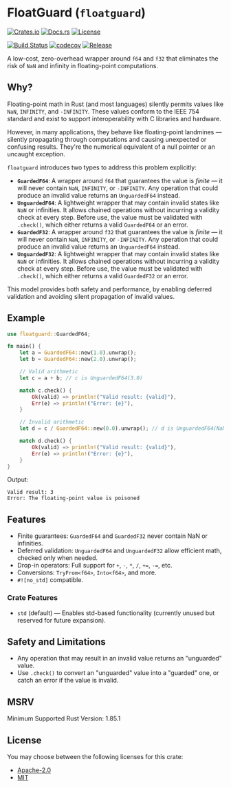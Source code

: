 # FloatGuard (`floatguard`)

[![Crates.io](https://img.shields.io/crates/v/floatguard.svg)](https://crates.io/crates/floatguard)
[![Docs.rs](https://img.shields.io/badge/docs.rs-floatguard-blue)](https://docs.rs/floatguard)
[![License](https://img.shields.io/crates/l/floatguard)](https://github.com/stevethedev/floatguard/blob/main/LICENSE.MID.md)

[![Build Status](https://github.com/stevethedev/floatguard/actions/workflows/ci.yml/badge.svg)](https://github.com/stevethedev/floatguard/actions)
[![codecov](https://codecov.io/gh/stevethedev/floatguard/graph/badge.svg?token=9OhzXIlNjL)](https://codecov.io/gh/stevethedev/floatguard)
[![Release](https://github.com/stevethedev/floatguard/actions/workflows/release.yml/badge.svg)](https://github.com/stevethedev/floatguard/actions/workflows/release.yml)

A low-cost, zero-overhead wrapper around `f64` and `f32` that eliminates the risk of `NaN` and infinity in
floating-point computations.

## Why?

Floating-point math in Rust (and most languages) silently permits values like `NaN`, `INFINITY`, and `-INFINITY`. These
values conform to the IEEE 754 standard and exist to support interoperability with C libraries and hardware.

However, in many applications, they behave like floating-point landmines — silently propagating through computations and
causing unexpected or confusing results. They're the numerical equivalent of a null pointer or an uncaught exception.

`floatguard` introduces two types to address this problem explicitly:

- **`GuardedF64`**: A wrapper around `f64` that guarantees the value is _finite_ — it will never contain `NaN`,
  `INFINITY`, or `-INFINITY`. Any operation that could produce an invalid value returns an `UnguardedF64` instead.
- **`UnguardedF64`**: A lightweight wrapper that may contain invalid states like `NaN` or infinities. It allows chained
  operations without incurring a validity check at every step. Before use, the value must be validated with `.check()`,
  which either returns a valid `GuardedF64` or an error.
- **`GuardedF32`**: A wrapper around `f32` that guarantees the value is _finite_ — it will never contain `NaN`,
  `INFINITY`, or `-INFINITY`. Any operation that could produce an invalid value returns an `UnguardedF64` instead.
- **`UnguardedF32`**: A lightweight wrapper that may contain invalid states like `NaN` or infinities. It allows chained
  operations without incurring a validity check at every step. Before use, the value must be validated with `.check()`,
  which either returns a valid `GuardedF32` or an error.

This model provides both safety and performance, by enabling deferred validation and avoiding silent propagation of
invalid values.

## Example

```rust
use floatguard::GuardedF64;

fn main() {
    let a = GuardedF64::new(1.0).unwrap();
    let b = GuardedF64::new(2.0).unwrap();

    // Valid arithmetic
    let c = a + b; // c is UnguardedF64(3.0)

    match c.check() {
        Ok(valid) => println!("Valid result: {valid}"),
        Err(e) => println!("Error: {e}"),
    }

    // Invalid arithmetic
    let d = c / GuardedF64::new(0.0).unwrap(); // d is UnguardedF64(NaN)

    match d.check() {
        Ok(valid) => println!("Valid result: {valid}"),
        Err(e) => println!("Error: {e}"),
    }
}
```

Output:

```plaintext
Valid result: 3
Error: The floating-point value is poisoned
```

## Features

- Finite guarantees: `GuardedF64` and `GuardedF32` never contain NaN or infinities.
- Deferred validation: `UnguardedF64` and `UnguardedF32` allow efficient math, checked only when needed.
- Drop-in operators: Full support for `+`, `-`, `*`, `/`, `+=`, `-=`, etc.
- Conversions: `TryFrom<f64>`, `Into<f64>`, and more.
- `#![no_std]` compatible.

### Crate Features

- `std` (default) — Enables std-based functionality (currently unused but reserved for future expansion).

## Safety and Limitations

- Any operation that may result in an invalid value returns an "unguarded" value.
- Use `.check()` to convert an "unguarded" value into a "guarded" one, or catch an error if the value is invalid.

## MSRV

Minimum Supported Rust Version: 1.85.1

## License

You may choose between the following licenses for this crate:

* [Apache-2.0](https://raw.githubusercontent.com/stevethedev/floatguard/refs/heads/main/LICENSE.Apache-2.0.md)
* [MIT](https://raw.githubusercontent.com/stevethedev/floatguard/refs/heads/main/LICENSE.MIT.md)
